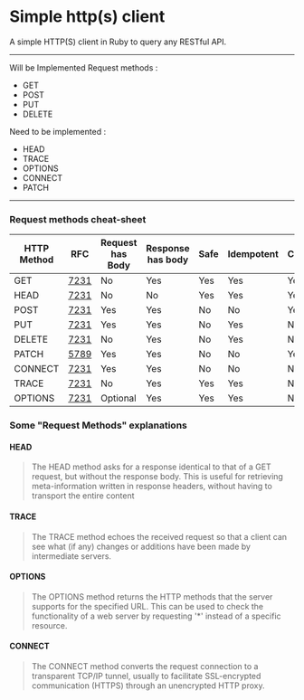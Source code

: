# Simple http(s) client

A simple HTTP(S) client in Ruby to query any RESTful API.

---

Will be Implemented Request methods :

  * GET
  * POST
  * PUT
  * DELETE

Need to be implemented :

  * HEAD
  * TRACE
  * OPTIONS
  * CONNECT
  * PATCH

---

### Request methods cheat-sheet

| HTTP Method | RFC                                         | Request has Body | Response has body | Safe | Idempotent | Cacheable |
| ----------- | ------------------------------------------- | ---------------- | ----------------- | ---- | ---------- | --------- |
| GET         | [7231](https://tools.ietf.org/html/rfc7231) | No               | Yes               | Yes  | Yes        | Yes       |
| HEAD        | [7231](https://tools.ietf.org/html/rfc7231) | No               | No                | Yes  | Yes        | Yes       |
| POST        | [7231](https://tools.ietf.org/html/rfc7231) | Yes              | Yes               | No   | No         | Yes       |
| PUT         | [7231](https://tools.ietf.org/html/rfc7231) | Yes              | Yes               | No   | Yes        | No        |
| DELETE      | [7231](https://tools.ietf.org/html/rfc7231) | No               | Yes               | No   | Yes        | No        |
| PATCH       | [5789](https://tools.ietf.org/html/rfc5789) | Yes              | Yes               | No   | No         | Yes       |
| CONNECT     | [7231](https://tools.ietf.org/html/rfc7231) | Yes              | Yes               | No   | No         | No        |
| TRACE       | [7231](https://tools.ietf.org/html/rfc7231) | No               | Yes               | Yes  | Yes        | No        |
| OPTIONS     | [7231](https://tools.ietf.org/html/rfc7231) | Optional         | Yes               | Yes  | Yes        | No        |


### Some "Request Methods" explanations

#### HEAD

> The HEAD method asks for a response identical to that of a GET request, but without the response body. This is useful for retrieving meta-information written in response headers, without having to transport the entire content

#### TRACE

> The TRACE method echoes the received request so that a client can see what (if any) changes or additions have been made by intermediate servers.

#### OPTIONS

> The OPTIONS method returns the HTTP methods that the server supports for the specified URL. This can be used to check the functionality of a web server by requesting '*' instead of a specific resource.

#### CONNECT

> The CONNECT method converts the request connection to a transparent TCP/IP tunnel, usually to facilitate SSL-encrypted communication (HTTPS) through an unencrypted HTTP proxy.
